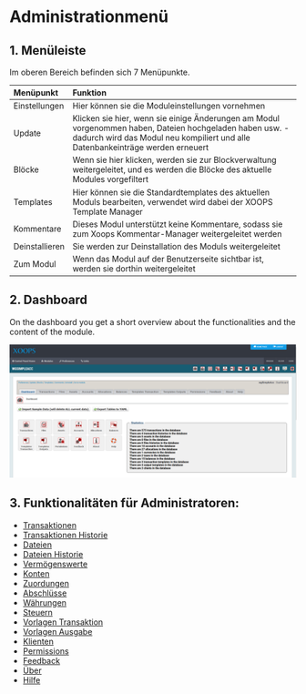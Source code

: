 # Administrationmenü

## 1. Menüleiste

Im oberen Bereich befinden sich 7 Menüpunkte.

| Menüpunkt | Funktion |
| :--- | :--- |
| Einstellungen | Hier können sie die Moduleinstellungen vornehmen |
| Update | Klicken sie hier, wenn sie einige Änderungen am Modul vorgenommen haben, Dateien hochgeladen haben usw. - dadurch wird das Modul neu kompiliert und alle Datenbankeinträge werden erneuert |
| Blöcke | Wenn sie hier klicken, werden sie zur Blockverwaltung weitergeleitet, und es werden die Blöcke des aktuelle Modules vorgefiltert |
| Templates | Hier können sie die Standardtemplates des aktuellen Moduls bearbeiten, verwendet wird dabei der XOOPS Template Manager |
| Kommentare | Dieses Modul unterstützt keine Kommentare, sodass sie zum Xoops Kommentar-Manager weitergeleitet werden |
| Deinstallieren | Sie werden zur Deinstallation des Moduls weitergeleitet |
| Zum Modul | Wenn das Modul auf der Benutzerseite sichtbar ist, werden sie dorthin weitergeleitet |

## 2. Dashboard

On the dashboard you get a short overview about the functionalities and the content of the module.

![dashboard1.png](../../.gitbook/assets/de/admin_dashboard.png)

## 3. Funktionalitäten für Administratoren:

* [Transaktionen](transactions.md)
* [Transaktionen Historie](trahistories.md)
* [Dateien](files.md)
* [Dateien Historie](filhistories.md)
* [Vermögenswerte](assets.md)
* [Konten](accounts.md)
* [Zuordungen](allocations.md)
* [Abschlüsse](balances.md)
* [Währungen](currencies.md)
* [Steuern](taxes.md)
* [Vorlagen Transaktion](tratemplates.md)
* [Vorlagen Ausgabe](outtemplates.md)
* [Klienten](clients.md)
* [Permissions](permissions.md)
* [Feedback](feedback.md)
* [Über](about.md)
* [Hilfe](help.md)

